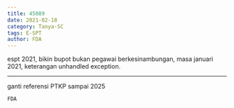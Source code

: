 ```yaml
---
title: 45089
date: 2021-02-18
category: Tanya-SC
tags: E-SPT
author: FDA
---
```


espt 2021, bikin bupot bukan pegawai berkesinambungan, masa januari 2021, keterangan unhandled exception.

---

ganti referensi PTKP sampai 2025

`FDA`
